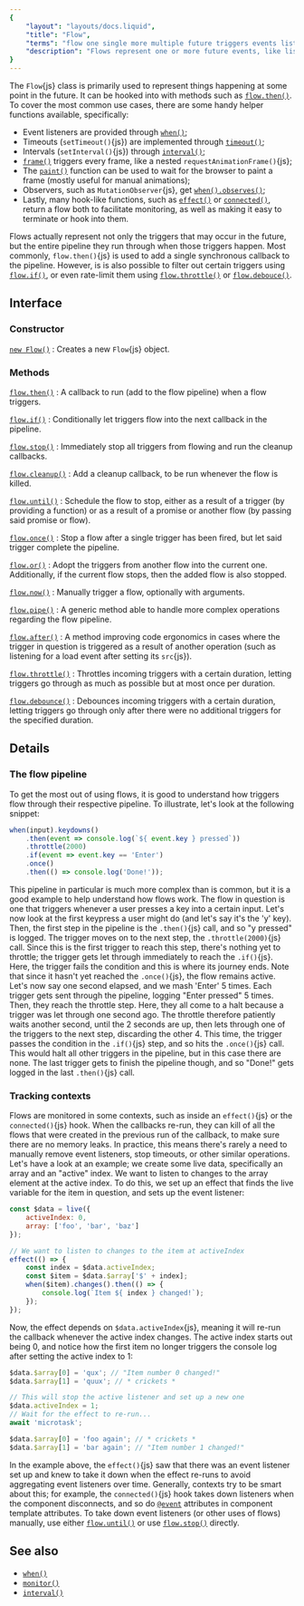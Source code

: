 ```yaml
---
{
	"layout": "layouts/docs.liquid",
	"title": "Flow",
	"terms": "flow one single more multiple future triggers events listeners timers observers monitor methods",
	"description": "Flows represent one or more future events, like listeners or timers. The monitoring and their methods make common patterns a walk in the park."
}
---
```


The `Flow`{js} class is primarily used to represent things happening at some point in the future. It can be hooked into with methods such as [`flow.then()`](/docs/flow/then/). To cover the most common use cases, there are some handy helper functions available, specifically:

- Event listeners are provided through [`when()`](/docs/when/);
- Timeouts (`setTimeout()`{js}) are implemented through [`timeout()`](/docs/timeout/);
- Intervals (`setInterval()`{js}) through [`interval()`](/docs/interval/);
- [`frame()`](/docs/frame/) triggers every frame, like a nested `requestAnimationFrame()`{js};
- The [`paint()`](/docs/paint/) function can be used to wait for the browser to paint a frame (mostly useful for manual animations);
- Observers, such as `MutationObserver`{js}, get [`when().observes()`](/docs/when/observes/);
- Lastly, many hook-like functions, such as [`effect()`](/docs/effect/) or [`connected()`](/docs/components/connected/), return a flow both to facilitate monitoring, as well as making it easy to terminate or hook into them.

Flows actually represent not only the triggers that may occur in the future, but the entire pipeline they run through when those triggers happen. Most commonly, `flow.then()`{js} is used to add a single synchronous callback to the pipeline. However, is is also possible to filter out certain triggers using [`flow.if()`](/docs/flow/if/), or even rate-limit them using [`flow.throttle()`](/docs/flow/throttle/) or [`flow.debouce()`](/docs/flow/debounce/).

## Interface

### Constructor

[`new Flow()`](/docs/flow/constructor/)
: Creates a new `Flow`{js} object.

### Methods

[`flow.then()`](/docs/flow/then/)
: A callback to run (add to the flow pipeline) when a flow triggers.

[`flow.if()`](/docs/flow/if/)
: Conditionally let triggers flow into the next callback in the pipeline.

[`flow.stop()`](/docs/flow/stop/)
: Immediately stop all triggers from flowing and run the cleanup callbacks.

[`flow.cleanup()`](/docs/flow/cleanup/)
: Add a cleanup callback, to be run whenever the flow is killed.

[`flow.until()`](/docs/flow/until/)
: Schedule the flow to stop, either as a result of a trigger (by providing a function) or as a result of a promise or another flow (by passing said promise or flow).

[`flow.once()`](/docs/flow/once/)
: Stop a flow after a single trigger has been fired, but let said trigger complete the pipeline.

[`flow.or()`](/docs/flow/or/)
: Adopt the triggers from another flow into the current one. Additionally, if the current flow stops, then the added flow is also stopped.

[`flow.now()`](/docs/flow/now/)
: Manually trigger a flow, optionally with arguments.

[`flow.pipe()`](/docs/flow/pipe/)
: A generic method able to handle more complex operations regarding the flow pipeline.

[`flow.after()`](/docs/flow/after/)
: A method improving code ergonomics in cases where the trigger in question is triggered as a result of another operation (such as listening for a load event after setting its `src`{js}).

[`flow.throttle()`](/docs/flow/throttle/)
: Throttles incoming triggers with a certain duration, letting triggers go through as much as possible but at most once per duration.

[`flow.debounce()`](/docs/flow/debounce/)
: Debounces incoming triggers with a certain duration, letting triggers go through only after there were no additional triggers for the specified duration.

## Details

### The flow pipeline

To get the most out of using flows, it is good to understand how triggers flow through their respective pipeline. To illustrate, let's look at the following snippet:

```js
when(input).keydowns()
	.then(event => console.log(`${ event.key } pressed`))
	.throttle(2000)
	.if(event => event.key == 'Enter')
	.once()
	.then(() => console.log('Done!'));
```

This pipeline in particular is much more complex than is common, but it is a good example to help understand how flows work. The flow in question is one that triggers whenever a user presses a key into a certain input. Let's now look at the first keypress a user might do (and let's say it's the 'y' key). Then, the first step in the pipeline is the `.then()`{js} call, and so "y pressed" is logged. The trigger moves on to the next step, the `.throttle(2000)`{js} call. Since this is the first trigger to reach this step, there's nothing yet to throttle; the trigger gets let through immediately to reach the `.if()`{js}. Here, the trigger fails the condition and this is where its journey ends. Note that since it hasn't yet reached the `.once()`{js}, the flow remains active. Let's now say one second elapsed, and we mash 'Enter' 5 times. Each trigger gets sent through the pipeline, logging "Enter pressed" 5 times. Then, they reach the throttle step. Here, they all come to a halt because a trigger was let through one second ago. The throttle therefore patiently waits another second, until the 2 seconds are up, then lets through one of the triggers to the next step, discarding the other 4. This time, the trigger passes the condition in the `.if()`{js} step, and so hits the `.once()`{js} call. This would halt all other triggers in the pipeline, but in this case there are none. The last trigger gets to finish the pipeline though, and so "Done!" gets logged in the last `.then()`{js} call.

### Tracking contexts

Flows are monitored in some contexts, such as inside an `effect()`{js} or the `connected()`{js} hook. When the callbacks re-run, they can kill of all the flows that were created in the previous run of the callback, to make sure there are no memory leaks. In practice, this means there's rarely a need to manually remove event listeners, stop timeouts, or other similar operations. Let's have a look at an example; we create some live data, specifically an array and an "active" index. We want to listen to changes to the array element at the active index. To do this, we set up an effect that finds the live variable for the item in question, and sets up the event listener:

```js
const $data = live({
	activeIndex: 0,
	array: ['foo', 'bar', 'baz']
});

// We want to listen to changes to the item at activeIndex
effect(() => {
	const index = $data.activeIndex;
	const $item = $data.$array['$' + index];
	when($item).changes().then(() => {
		console.log(`Item ${ index } changed!`);
	});
});
```

Now, the effect depends on `$data.activeIndex`{js}, meaning it will re-run the callback whenever the active index changes. The active index starts out being 0, and notice how the first item no longer triggers the console log after setting the active index to 1:

```js
$data.$array[0] = 'qux'; // "Item number 0 changed!"
$data.$array[1] = 'quux'; // * crickets *

// This will stop the active listener and set up a new one
$data.activeIndex = 1;
// Wait for the effect to re-run...
await 'microtask';

$data.$array[0] = 'foo again'; // * crickets *
$data.$array[1] = 'bar again'; // "Item number 1 changed!"
```

In the example above, the `effect()`{js} saw that there was an event listener set up and knew to take it down when the effect re-runs to avoid aggregating event listeners over time. Generally, contexts try to be smart about this; for example, the `connected()`{js} hook takes down listeners when the component disconnects, and so do [`@event`](/docs/components/template/events/) attributes in component template attributes. To take down event listeners (or other uses of flows) manually, use either [`flow.until()`](/docs/flow/until/) or use [`flow.stop()`](/docs/flow/stop/) directly.

## See also

- [`when()`](/docs/when/)
- [`monitor()`](/docs/monitor/)
- [`interval()`](/docs/interval/)
